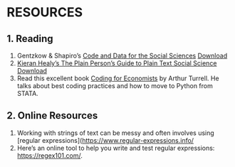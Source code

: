 
# RESOURCES

##  1. <a name='Reading'></a>Reading

1. Gentzkow & Shapiro’s [Code and Data for the Social Sciences](https://web.stanford.edu/~gentzkow/research/CodeAndData.pdf) [Download](pdf/CodeAndData.pdf)
2. [Kieran Healy’s The Plain Person’s Guide to Plain Text Social Science](https://plain-text.co/) [Download](pdf/plain-person-text.pdf)
3. Read this excellent book [Coding for Economists](https://aeturrell.github.io/coding-for-economists/intro.html) by Arthur Turrell. He talks about best coding practices and how to move to Python from STATA. 

##  2. <a name='OnlineResources'></a>Online Resources

1. Working with strings of text can be messy and often involves using [regular expressions](https://www.regular-expressions.info/
2. Here’s an online tool to help you write and test regular expressions: https://regex101.com/. 



